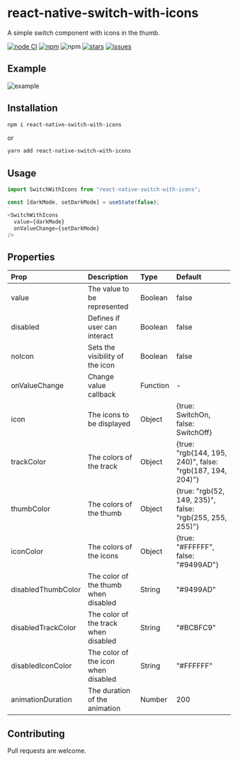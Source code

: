 # react-native-switch-with-icons

A simple switch component with icons in the thumb.

<a href="https://github.com/fernando-silva-dev/react-native-switch-with-icons/actions/workflows/node.js.yml" target="_blank"><img alt="node CI" src="https://github.com/fernando-silva-dev/react-native-switch-with-icons/actions/workflows/node.js.yml/badge.svg"></a>
<a href="https://www.npmjs.com/package/react-native-switch-with-icons" target="_blank"><img alt="npm" src="https://img.shields.io/npm/v/react-native-switch-with-icons"></a>
![npm](https://img.shields.io/npm/dw/react-native-switch-with-icons)
<a href="https://github.com/fernando-silva-dev/react-native-switch-with-icons/stargazers" target="_blank"><img alt="stars" src="https://img.shields.io/github/stars/fernando-silva-dev/react-native-switch-with-icons"></a>
<a href="https://github.com/fernando-silva-dev/react-native-switch-with-icons/issues" target="_blank"><img alt="issues" src="https://img.shields.io/github/issues/fernando-silva-dev/react-native-switch-with-icons"></a>

## Example

![example](./assets/example.gif)

## Installation

```bash
npm i react-native-switch-with-icons
```

or

```bash
yarn add react-native-switch-with-icons
```

## Usage

```js
import SwitchWithIcons from "react-native-switch-with-icons";

const [darkMode, setDarkMode] = useState(false);

<SwitchWithIcons
  value={darkMode}
  onValueChange={setDarkMode}
/>
```

## Properties

| Prop               | Description                          | Type     | Default                                                   |
| :----------------- | :----------------------------------- | :------- | :-------------------------------------------------------- |
| value              | The value to be represented          | Boolean  | false                                                     |
| disabled           | Defines if user can interact         | Boolean  | false                                                     |
| noIcon             | Sets the visibility of the icon      | Boolean  | false                                                     |
| onValueChange      | Change value callback                | Function | -                                                         |
| icon               | The icons to be displayed            | Object   | {true: SwitchOn, false: SwitchOff}                        |
| trackColor         | The colors of the track              | Object   | {true: "rgb(144, 195, 240)", false: "rgb(187, 194, 204)"} |
| thumbColor         | The colors of the thumb              | Object   | {true: "rgb(52, 149, 235)", false: "rgb(255, 255, 255)"}  |
| iconColor          | The colors of the icons              | Object   | {true: "#FFFFFF", false: "#9499AD"}                       |
| disabledThumbColor | The color of the thumb when disabled | String   | "#9499AD"                                                 |
| disabledTrackColor | The color of the track when disabled | String   | "#BCBFC9"                                                 |
| disabledIconColor  | The color of the icon when disabled  | String   | "#FFFFFF"                                                 |
| animationDuration  | The duration of the animation        | Number   | 200                                                       |

## Contributing

Pull requests are welcome.
